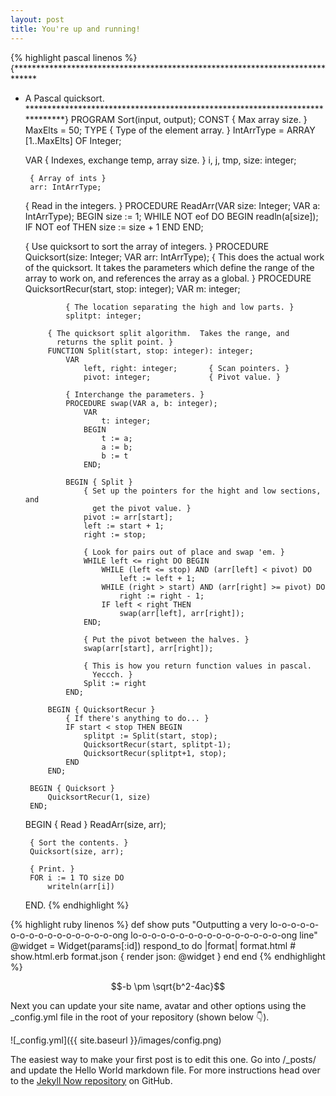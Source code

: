```yaml
---
layout: post
title: You're up and running!
---
```


{% highlight pascal linenos %}
{*****************************************************************************
 * A Pascal quicksort.
 *****************************************************************************}
PROGRAM Sort(input, output);
    CONST
        { Max array size. }
        MaxElts = 50;
    TYPE 
        { Type of the element array. }
        IntArrType = ARRAY [1..MaxElts] OF Integer;

    VAR
        { Indexes, exchange temp, array size. }
        i, j, tmp, size: integer;

        { Array of ints }
        arr: IntArrType;

    { Read in the integers. }
    PROCEDURE ReadArr(VAR size: Integer; VAR a: IntArrType);
        BEGIN
            size := 1;
            WHILE NOT eof DO BEGIN
                readln(a[size]);
                IF NOT eof THEN 
                    size := size + 1
            END
        END;

    { Use quicksort to sort the array of integers. }
    PROCEDURE Quicksort(size: Integer; VAR arr: IntArrType);
        { This does the actual work of the quicksort.  It takes the
          parameters which define the range of the array to work on,
          and references the array as a global. }
        PROCEDURE QuicksortRecur(start, stop: integer);
            VAR
                m: integer;

                { The location separating the high and low parts. }
                splitpt: integer;

            { The quicksort split algorithm.  Takes the range, and
              returns the split point. }
            FUNCTION Split(start, stop: integer): integer;
                VAR
                    left, right: integer;       { Scan pointers. }
                    pivot: integer;             { Pivot value. }

                { Interchange the parameters. }
                PROCEDURE swap(VAR a, b: integer);
                    VAR
                        t: integer;
                    BEGIN
                        t := a;
                        a := b;
                        b := t
                    END;

                BEGIN { Split }
                    { Set up the pointers for the hight and low sections, and
                      get the pivot value. }
                    pivot := arr[start];
                    left := start + 1;
                    right := stop;

                    { Look for pairs out of place and swap 'em. }
                    WHILE left <= right DO BEGIN
                        WHILE (left <= stop) AND (arr[left] < pivot) DO
                            left := left + 1;
                        WHILE (right > start) AND (arr[right] >= pivot) DO
                            right := right - 1;
                        IF left < right THEN 
                            swap(arr[left], arr[right]);
                    END;

                    { Put the pivot between the halves. }
                    swap(arr[start], arr[right]);

                    { This is how you return function values in pascal.
                      Yeccch. }
                    Split := right
                END;

            BEGIN { QuicksortRecur }
                { If there's anything to do... }
                IF start < stop THEN BEGIN
                    splitpt := Split(start, stop);
                    QuicksortRecur(start, splitpt-1);
                    QuicksortRecur(splitpt+1, stop);
                END
            END;
                    
        BEGIN { Quicksort }
            QuicksortRecur(1, size)
        END;

    BEGIN
        { Read }
        ReadArr(size, arr);

        { Sort the contents. }
        Quicksort(size, arr);

        { Print. }
        FOR i := 1 TO size DO
            writeln(arr[i])
    END.
{% endhighlight %}


{% highlight ruby linenos %}
def show
  puts "Outputting a very lo-o-o-o-o-o-o-o-o-o-o-o-o-o-o-o-ong lo-o-o-o-o-o-o-o-o-o-o-o-o-o-o-o-ong line"
  @widget = Widget(params[:id])
  respond_to do |format|
    format.html # show.html.erb
    format.json { render json: @widget }
  end
end
{% endhighlight %}


$$-b \pm \sqrt{b^2-4ac}$$

Next you can update your site name, avatar and other options using the _config.yml file in the root of your repository (shown below :point_down:).

![_config.yml]({{ site.baseurl }}/images/config.png)

The easiest way to make your first post is to edit this one. Go into /_posts/ and update the Hello World markdown file. For more instructions head over to the [Jekyll Now repository](https://github.com/barryclark/jekyll-now) on GitHub.
